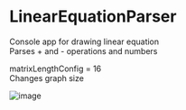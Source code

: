 # LinearEquationParser

Console app for drawing linear equation    
Parses + and - operations and numbers   

matrixLengthConfig = 16   
Changes graph size   

![image](https://github.com/user-attachments/assets/06351830-84f8-4a97-92c1-f23bf954e525)
